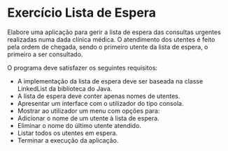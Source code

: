 # Exercício Lista de Espera

Elabore uma aplicação para gerir a lista de espera das consultas urgentes realizadas numa dada clínica médica. O atendimento dos utentes é feito pela ordem de chegada, sendo o primeiro utente da lista de espera, o primeiro a ser consultado.

O programa deve satisfazer os seguintes requisitos:
* A implementação da lista de espera deve ser baseada na classe LinkedList da biblioteca do Java.
* A lista de espera deve conter apenas nomes de utentes. 
* Apresentar um interface com o utilizador do tipo consola.
* Mostrar ao utilizador um menu com opções para:
* Adicionar o nome de um utente à lista de espera.
* Eliminar o nome do último utente atendido.
* Listar todos os utentes em espera.
* Terminar a execução da aplicação.
